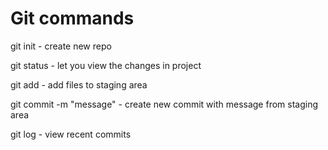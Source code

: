 # Git commands 

git init - create new repo

git status - let you view the changes in project

git add - add files to staging area

git commit -m "message"  - create new commit  with message from staging area

git log - view recent commits


